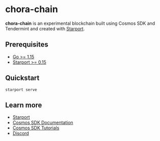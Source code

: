 # chora-chain

**chora-chain** is an experimental blockchain built using Cosmos SDK and Tendermint and created with [Starport](https://github.com/tendermint/starport).

## Prerequisites

- [Go >= 1.15](https://golang.org/doc/install)
- [Starport >= 0.15](https://github.com/tendermint/starport)

## Quickstart

```
starport serve
```

## Learn more

- [Starport](https://github.com/tendermint/starport)
- [Cosmos SDK Documentation](https://docs.cosmos.network)
- [Cosmos SDK Tutorials](https://tutorials.cosmos.network)
- [Discord](https://discord.gg/W8trcGV)
